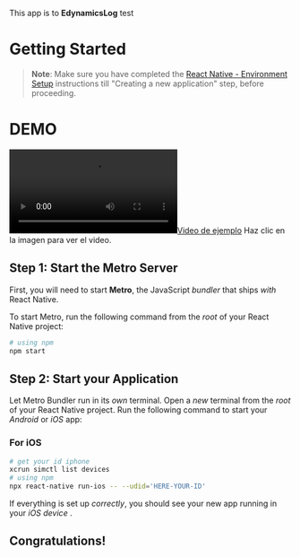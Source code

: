 This app is to **EdynamicsLog** test

# Getting Started

> **Note**: Make sure you have completed the [React Native - Environment Setup](https://reactnative.dev/docs/environment-setup) instructions till "Creating a new application" step, before proceeding.

# DEMO

[![Video de ejemplo](https://github.com/DanielOrtegaMX/CameraPixel/blob/main/demo/demo.MP4)](https://github.com/DanielOrtegaMX/CameraPixel/blob/main/demo/demo.MP4)
Haz clic en la imagen para ver el video.

## Step 1: Start the Metro Server

First, you will need to start **Metro**, the JavaScript _bundler_ that ships _with_ React Native.

To start Metro, run the following command from the _root_ of your React Native project:

```bash
# using npm
npm start

```

## Step 2: Start your Application

Let Metro Bundler run in its _own_ terminal. Open a _new_ terminal from the _root_ of your React Native project. Run the following command to start your _Android_ or _iOS_ app:

### For iOS

```bash
# get your id iphone
xcrun simctl list devices
# using npm
npx react-native run-ios -- --udid='HERE-YOUR-ID'
```

If everything is set up _correctly_, you should see your new app running in your _iOS device_ .

## Congratulations!
